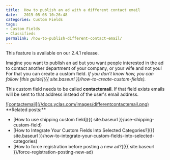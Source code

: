 ```yaml
---
title:  How to publish an ad with a different contact email
date:   2015-05-08 10:26:48
categories: Custom Fields
tags: 
- Custom Fields
- Classifieds
permalink: /how-to-publish-different-contact-email/
---
```

<div class="alert alert-warning">
<strong><i class="glyphicon glyphicon-warning-sign"></i> </strong> This feature is available on our 2.4.1 release.
</div>

Imagine you want to publish an ad but you want people interested in the ad to contact another department of your company, or your wife and not you!
For that you can create a custom field. _If you don't know how, you can follow [this guide]({{ site.baseurl }}/how-to-create-custom-fields)._

This custom field needs to be called **contactemail**. If that field exists emails will be sent to that address instead of the user's email address.

<a href="//docs.yclas.com/images/differentcontactemail.png" class="thumbnail gallery-item" data-gallery>
![contactemail](//docs.yclas.com/images/differentcontactemail.png)
</a>

<br>
**Related posts:**

+ [How to use shipping custom field]({{ site.baseurl }}/use-shipping-custom-field)
+ [How to Integrate Your Custom Fields Into Selected Categories?]({{ site.baseurl }}/how-to-integrate-your-custom-fields-into-selected-categories)
+ [How to force registration before posting a new ad?]({{ site.baseurl }}/force-registration-posting-new-ad)